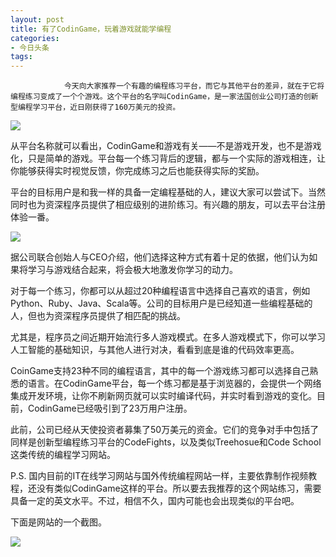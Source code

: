 ```yaml
---
layout: post
title: 有了CodinGame，玩着游戏就能学编程
categories:
- 今日头条
tags:
---
```

				今天向大家推荐一个有趣的编程练习平台，而它与其他平台的差异，就在于它将编程练习变成了一个个游戏。这个平台的名字叫CodinGame，是一家法国创业公司打造的创新型编程学习平台，近日刚获得了160万美元的投资。

![](http://p3.pstatp.com/large/9814/6559435296)

从平台名称就可以看出，CodinGame和游戏有关——不是游戏开发，也不是游戏化，只是简单的游戏。平台每一个练习背后的逻辑，都与一个实际的游戏相连，让你能够获得实时视觉反馈，你完成练习之后也能获得实际的奖励。

平台的目标用户是和我一样的具备一定编程基础的人，建议大家可以尝试下。当然同时也为资深程序员提供了相应级别的进阶练习。有兴趣的朋友，可以去平台注册体验一番。

![](http://p3.pstatp.com/large/9814/6542580062)

据公司联合创始人与CEO介绍，他们选择这种方式有着十足的依据，他们认为如果将学习与游戏结合起来，将会极大地激发你学习的动力。

对于每一个练习，你都可以从超过20种编程语言中选择自己喜欢的语言，例如Python、Ruby、Java、Scala等。公司的目标用户是已经知道一些编程基础的人，但也为资深程序员提供了相匹配的挑战。

尤其是，程序员之间近期开始流行多人游戏模式。在多人游戏模式下，你可以学习人工智能的基础知识，与其他人进行对决，看看到底是谁的代码效率更高。

CoinGame支持23种不同的编程语言，其中的每一个游戏练习都可以选择自己熟悉的语言。在CodinGame平台，每一个练习都是基于浏览器的，会提供一个网络集成开发环境，让你不刷新网页就可以实时编译代码，并实时看到游戏的变化。目前，CodinGame已经吸引到了23万用户注册。

此前，公司已经从天使投资者募集了50万美元的资金。它们的竞争对手中包括了同样是创新型编程练习平台的CodeFights，以及类似Treehosue和Code School这类传统的编程学习网站。

P.S. 国内目前的IT在线学习网站与国外传统编程网站一样，主要依靠制作视频教程，还没有类似CodinGame这样的平台。所以要去我推荐的这个网站练习，需要具备一定的英文水平。不过，相信不久，国内可能也会出现类似的平台吧。

下面是网站的一个截图。

![](http://p1.pstatp.com/large/9812/7089904944)

